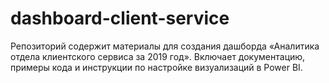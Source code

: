 # dashboard-client-service
Репозиторий содержит материалы для создания дашборда «Аналитика отдела клиентского сервиса за 2019 год». Включает документацию, примеры кода и инструкции по настройке визуализаций в Power BI.
